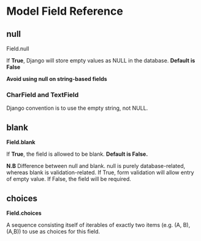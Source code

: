 # Model Field Reference 





## null



Field.null 



If **True**, Django will store empty values as NULL in the database. **Default is False**



**Avoid using null on string-based fields**



### CharField and TextField 



Django convention is to use the empty string, not NULL. 







## blank 



**Field.blank**



If **True**, the field is allowed to be blank. **Default is False.** 



**N.B**	Difference between null and blank. null is purely database-related, whereas blank is validation-related. If True, form validation will allow entry of empty value. If False, the field will be required. 





## choices



**Field.choices**



A sequence consisting itself of iterables of exactly two items (e.g. (A, B), (A,B)) to use as choices for this field. 



#  